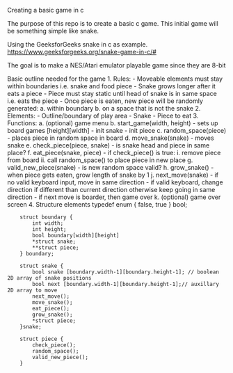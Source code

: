 Creating a basic game in c

The purpose of this repo is to create a basic c game.
This initial game will be something simple like snake.

Using the GeeksforGeeks snake in c as example.
https://www.geeksforgeeks.org/snake-game-in-c/#

The goal is to make a NES/Atari emulator playable game since they are 8-bit

Basic outline needed for the game
    1. Rules:
        - Moveable elements must stay within boundaries i.e. snake and food piece
        - Snake grows longer after it eats a piece
        - Piece must stay static until head of snake is in same space i.e. eats the piece
        - Once piece is eaten, new piece will be randomly generated:
            a. within boundary
            b. on a space that is not the snake
    2. Elements:
        - Outline/boundary of play area
        - Snake
        - Piece to eat
    3. Functions:
        a. (optional) game menu
        b. start_game(width, height)
            - sets up board games [height][width]
            - init snake
            - init piece
        c. random_space(piece)
           - places piece in random space in board
        d. move_snake(snake)
           - moves snake 
        e. check_piece(piece, snake)
           - is snake head and piece in same place?
        f. eat_piece(snake, piece)
            - if check_piece() is true:
                 i. remove piece from board
                ii. call random_space() to place piece in new place
        g. valid_new_piece(snake)
            - is new random space valid?
        h. grow_snake()
            - when piece gets eaten, grow length of snake by 1
        j. next_move(snake)
            - if no valid keyboard input, move in same direction
            - if valid keyboard, change direction if different than current direction
              otherwise keep going in same direction
            - if next move is boarder, then game over
        k. (optional) game over screen
    4. Structure elements
        typedef enum { false, true } bool;

        struct boundary {
            int width;
            int height;
            bool boundary[width][height]
            *struct snake;
            **struct piece;
        } boundary;

        struct snake {
            bool snake [boundary.width-1][boundary.height-1]; // boolean 2D array of snake positions
            bool next [boundary.width-1][boundary.height-1];// auxillary 2D array to move 
            next_move();
            move_snake();
            eat_piece();
            grow_snake();
            *struct piece;
        }snake;

        struct piece {
            check_piece();
            random_space();
            valid_new_piece();
        }
